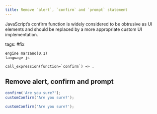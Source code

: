 ```yaml
---
title: Remove `alert`, `confirm` and `prompt` statement
---
```


JavaScript’s confirm function is widely considered to be obtrusive as UI elements and should be replaced by a more appropriate custom UI implementation.

tags: #fix

```grit
engine marzano(0.1)
language js

call_expression(function=`confirm`) => .
```

## Remove alert, confirm and prompt

```typescript
confirm('Are you sure?');
customConfirm('Are you sure?');
```

```typescript
customConfirm('Are you sure?');
```
